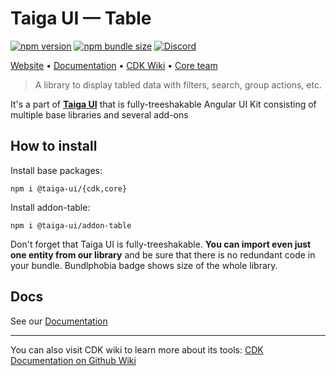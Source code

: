 # Taiga UI — Table

[![npm version](https://img.shields.io/npm/v/@taiga-ui/addon-table.svg)](https://npmjs.com/package/@taiga-ui/addon-table)
[![npm bundle size](https://img.shields.io/bundlephobia/minzip/@taiga-ui/addon-table)](https://bundlephobia.com/result?p=@taiga-ui/addon-table)
[![Discord](https://img.shields.io/discord/748677963142135818?color=7289DA&label=%23taiga-ui&logo=discord&logoColor=white)](https://discord.gg/Us8d8JVaTg)

[Website](https://taiga-ui.dev) • [Documentation](https://taiga-ui.dev/getting-started) •
[CDK Wiki](https://github.com/TinkoffCreditSystems/taiga-ui/wiki) •
[Core team](https://github.com/TinkoffCreditSystems/taiga-ui/#core-team)

> A library to display tabled data with filters, search, group actions, etc.

It's a part of [**Taiga UI**](https://github.com/TinkoffCreditSystems/taiga-ui) that is fully-treeshakable Angular UI
Kit consisting of multiple base libraries and several add-ons

## How to install

Install base packages:

```
npm i @taiga-ui/{cdk,core}
```

Install addon-table:

```
npm i @taiga-ui/addon-table
```

Don't forget that Taiga UI is fully-treeshakable. **You can import even just one entity from our library** and be sure
that there is no redundant code in your bundle. Bundlphobia badge shows size of the whole library.

## Docs

See our [Documentation](https://taiga-ui.dev/getting-started)

---

You can also visit CDK wiki to learn more about its tools:
[CDK Documentation on Github Wiki](https://github.com/TinkoffCreditSystems/taiga-ui/wiki/CDK)

